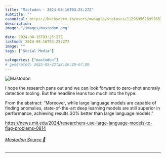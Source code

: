 ```yaml
---
title: "Mastodon - 2024-08-16T03:25:27Z"
subtitle: ""
canonical: https://hachyderm.io/users/mweagle/statuses/112969562699265348
description:
image: "/images/mastodon.png"

date: 2024-08-16T03:25:27Z
lastmod: 2024-08-16T03:25:27Z
image: ""
tags: ["Social Media"]

categories: ["mastodon"]
# generated: 2025-05-22T22:29:20-07:00
---
```

![Mastodon](/images/mastodon.png)

<p>I hope the research pans out and we can look forward to zero-shot anomaly detection tooling. But the headline leans too much into the hype.</p><p>From the abstract: “Moreover, while large language models are capable of finding anomalies, state-of-the-art deep learning models are still superior in performance, achieving results 30% better than large language models.”</p><p><a href="https://news.mit.edu/2024/researchers-use-large-language-models-to-flag-problems-0814" target="_blank" rel="nofollow noopener noreferrer" translate="no"><span class="invisible">https://</span><span class="ellipsis">news.mit.edu/2024/researchers-</span><span class="invisible">use-large-language-models-to-flag-problems-0814</span></a></p>


###### [Mastodon Source 🐘](https://hachyderm.io/@mweagle/112969562699265348)

___
